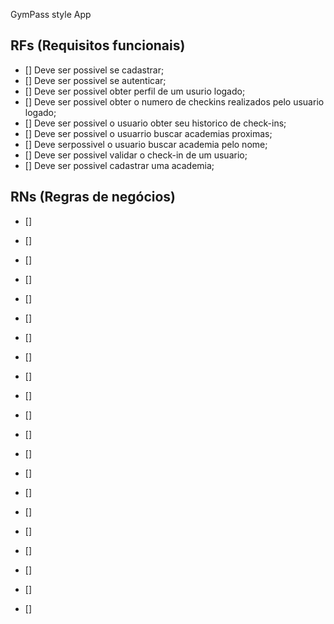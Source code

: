 

GymPass style App

## RFs (Requisitos funcionais)
- [] Deve ser possivel se cadastrar;
- [] Deve ser possivel se autenticar;
- [] Deve ser possivel obter perfil de um usurio logado;
- [] Deve ser possivel obter o numero de checkins realizados pelo usuario logado;
- [] Deve ser possivel o usuario obter seu historico de check-ins;
- [] Deve ser possivel o usuarrio buscar academias proximas;
- [] Deve serpossivel o usuario buscar academia pelo nome;
- [] Deve ser possivel validar o check-in de um usuario;
- [] Deve ser possivel cadastrar uma academia;

## RNs (Regras de negócios)
- [] 
- []
- []
- []
- []
- []
- []
- []
- []
- []
- []
- []
- []
- []
- []



- []
- []
- []



- []
- []
- []